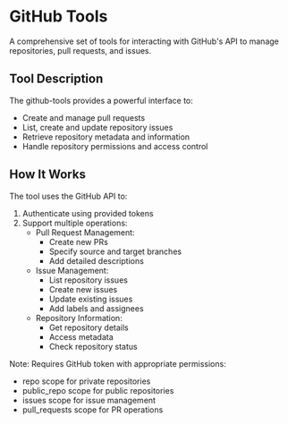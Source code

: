 # GitHub Tools

A comprehensive set of tools for interacting with GitHub's API to manage repositories, pull requests, and issues.

## Tool Description

The github-tools provides a powerful interface to:
- Create and manage pull requests
- List, create and update repository issues
- Retrieve repository metadata and information
- Handle repository permissions and access control

## How It Works

The tool uses the GitHub API to:
1. Authenticate using provided tokens
2. Support multiple operations:
   - Pull Request Management:
     * Create new PRs
     * Specify source and target branches
     * Add detailed descriptions
   - Issue Management:
     * List repository issues
     * Create new issues
     * Update existing issues
     * Add labels and assignees
   - Repository Information:
     * Get repository details
     * Access metadata
     * Check repository status

Note: Requires GitHub token with appropriate permissions:
- repo scope for private repositories
- public_repo scope for public repositories
- issues scope for issue management
- pull_requests scope for PR operations